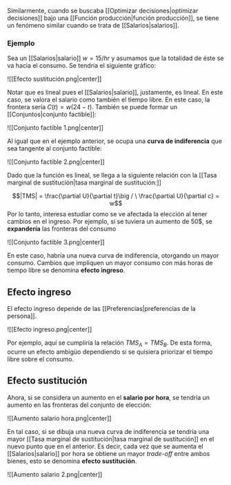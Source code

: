 
Similarmente, cuando se buscaba [[Optimizar decisiones|optimizar decisiones]] bajo una [[Función producción|función producción]], se tiene un fenómeno similar cuando se trata de [[Salarios|salarios]]. 

### Ejemplo 

Sea un [[Salarios|salario]] $w=15/hr$ y asumamos que la totalidad de éste se va hacia el consumo. Se tendría el siguiente gráfico: 

![[Efecto sustitución.png|center]]

Notar que es lineal pues el [[Salarios|salario]], justamente, es lineal. En este caso, se valora el salario como también el tiempo libre. En este caso, la frontera sería $C(t) = w(24-t)$. También se puede formar un [[Conjuntos|conjunto factible]]: 

![[Conjunto factible 1.png|center]]

Al igual que en el ejemplo anterior, se ocupa una **curva de indiferencia** que sea tangente al conjunto factible: 

![[Conjunto factible 2.png|center]]

Dado que la función es lineal, se llega a la siguiente relación con la [[Tasa marginal de sustitución|tasa marginal de sustitución:]]

$$|TMS| = \frac{\partial U}{\partial t}\big / \ \frac{\partial U}{\partial c} = w$$ 
Por lo tanto, interesa estudiar como se ve afectada la elección al tener cambios en el ingreso. Por ejemplo, si se tuviera un aumento de $50\$$, se **expandería** las fronteras del consumo

![[Conjunto factible 3.png|center]]

En este caso, habría una nueva curva de indiferencia, otorgando un mayor consumo. Cambios que impliquen un mayor consumo con más horas de tiempo libre se denomina **efecto ingreso**. 

## Efecto ingreso 

El efecto ingreso depende de las [[Preferencias|preferencias de la persona]]. 

![[Efecto ingreso.png|center]]

Por ejemplo, aquí se cumpliría la relación $TMS_A = TMS_B$. De esta forma, ocurre un efecto ambigüo dependiendo si se quisiera priorizar el tiempo libre sobre el consumo. 

## Efecto sustitución 


Ahora, si se considera un aumento en el **salario por hora**, se tendría un aumento en las fronteras del conjunto de elección: 

![[Aumento salario hora.png|center]]

En tal caso, si se dibuja una nueva curva de indiferencia se tendría una mayor [[Tasa marginal de sustitución|tasa marginal de sustitución]] en el nuevo punto que en el anterior. Es decir, cada vez que se aumenta el [[Salarios|salario]] por hora se obtiene un mayor *trade-off* entre ambos bienes, esto se denomina **efecto sustitución**. 

![[Aumento salario 2.png|center]]